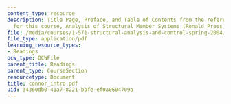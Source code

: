 ```yaml
---
content_type: resource
description: Title Page, Preface, and Table of Contents from the reference textbook
  for this course, Analysis of Structural Member Systems (Ronald Press, 1976).
file: /media/courses/1-571-structural-analysis-and-control-spring-2004/34360db041a78221bbfeef0a0604709a_connor_intro.pdf
file_type: application/pdf
learning_resource_types:
- Readings
ocw_type: OCWFile
parent_title: Readings
parent_type: CourseSection
resourcetype: Document
title: connor_intro.pdf
uid: 34360db0-41a7-8221-bbfe-ef0a0604709a
---
```

